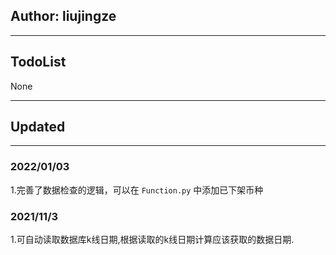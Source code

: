 ## Author: liujingze

------------------------------
## TodoList

None

------------------------------
## Updated

------------------------------

### 2022/01/03

1.完善了数据检查的逻辑，可以在 `Function.py` 中添加已下架币种

### 2021/11/3

1.可自动读取数据库k线日期,根据读取的k线日期计算应该获取的数据日期. 




